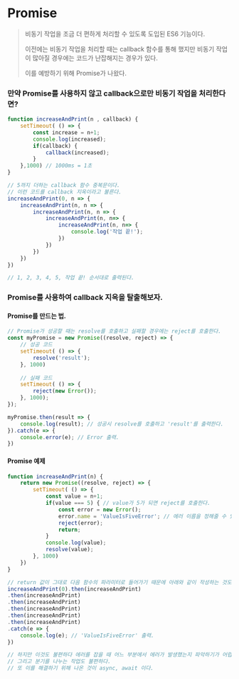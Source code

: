# Promise

> 비동기 작업을 조금 더 편하게 처리할 수 있도록 도입된 ES6 기능이다.
>
> 이전에는 비동기 작업을 처리할 때는 callback 함수를 통해 했지만 비동기 작업이 많아질 경우에는 코드가 난잡해지는 경우가 있다.
>
> 이를 예방하기 위해 Promise가 나왔다.



### 만약 Promise를 사용하지 않고 callback으로만 비동기 작업을 처리한다면?

```javascript
function increaseAndPrint(n , callback) {
    setTimeout( () => {
        const increase = n+1;
        console.log(increased);
        if(callback) {
            callback(increased);
        }
    },1000) // 1000ms = 1초
}

// 5까지 더하는 callback 함수 중복문이다. 
// 이런 코드를 callback 지옥이라고 불른다.
increaseAndPrint(0, n => {
    increaseAndPrint(n, n => {
        increaseAndPrint(n, n => {
            increaseAndPrint(n, n=> {
                increaseAndPrint(n, n=> {
                    console.log('작업 끝!');
                })
            })
        })
    })
})

// 1, 2, 3, 4, 5, 작업 끝! 순서대로 출력된다.
```



### Promise를 사용하여 callback 지옥을 탈출해보자.

#### Promise를 만드는 법.

```javascript
// Promise가 성공할 때는 resolve를 호출하고 실패할 경우에는 reject를 호출한다.
const myPromise = new Promise((resolve, reject) => {
    // 성공 코드
    setTimeout( () => {
        resolve('result');
    }, 1000)
    
    // 실패 코드 
    setTimeout( () => {
        reject(new Error());
    }, 1000);
});

myPromise.then(result => {
    console.log(result); // 성공시 resolve를 호출하고 'result'를 출력한다.
}).catch(e => {
    console.error(e); // Error 출력.
})


```

#### Promise 예제

```javascript
function increaseAndPrint(n) {
    return new Promise((resolve, reject) => {
        setTimeout( () => {
            const value = n+1;
            if(value === 5) { // value가 5가 되면 reject를 호출한다.
                const error = new Error();
                error.name = 'ValueIsFiveError'; // 에러 이름을 정해줄 수 있다.
                reject(error);
                return;
            }
            console.log(value);
            resolve(value);
        }, 1000)
    })
}

// return 값이 그대로 다음 함수의 파라미터로 들어가기 때문에 아래와 같이 작성하는 것도 가능하다.
increaseAndPrint(0).then(increaseAndPrint)
.then(increaseAndPrint)
.then(increaseAndPrint)
.then(increaseAndPrint)
.then(increaseAndPrint)
.then(increaseAndPrint)
.catch(e => {
    console.log(e); // 'ValueIsFiveError' 출력.
})

// 하지만 이것도 불편하다 에러를 잡을 때 어느 부분에서 에러가 발생했는지 파악하기가 어렵다
// 그리고 분기를 나누는 작업도 불편하다.
// 또 이를 해결하기 위해 나온 것이 async, await 이다. 
```

